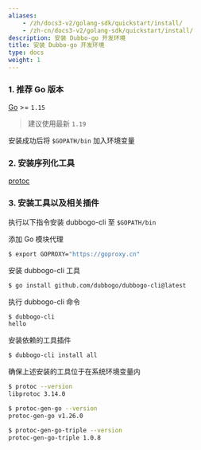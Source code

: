 ```yaml
---
aliases:
    - /zh/docs3-v2/golang-sdk/quickstart/install/
    - /zh-cn/docs3-v2/golang-sdk/quickstart/install/
description: 安装 Dubbo-go 开发环境
title: 安装 Dubbo-go 开发环境
type: docs
weight: 1
---
```

### 1. 推荐 Go 版本

[Go](https://golang.google.cn/) >= `1.15`
> 建议使用最新 `1.19`

安装成功后将 `$GOPATH/bin` 加入环境变量

### 2. 安装序列化工具

[protoc](https://github.com/protocolbuffers/protobuf/releases)

### 3. 安装工具以及相关插件

执行以下指令安装 dubbogo-cli 至 `$GOPATH/bin`

添加 Go 模块代理
```bash
$ export GOPROXY="https://goproxy.cn"
```
安装 dubbogo-cli 工具
```bash
$ go install github.com/dubbogo/dubbogo-cli@latest
```
执行 dubbogo-cli 命令
```bash
$ dubbogo-cli 
hello
```

安装依赖的工具插件

```bash
$ dubbogo-cli install all            
```

确保上述安装的工具位于在系统环境变量内

```bash
$ protoc --version
libprotoc 3.14.0
```
```bash
$ protoc-gen-go --version
protoc-gen-go v1.26.0
```
```bash
$ protoc-gen-go-triple --version
protoc-gen-go-triple 1.0.8
```
